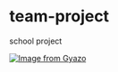 # team-project
school project

[![Image from Gyazo](https://i.gyazo.com/98561051e5d00ceee8e23e3281ccc9b0.png)](https://gyazo.com/98561051e5d00ceee8e23e3281ccc9b0)
